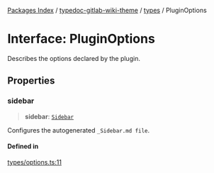 [Packages Index](../../../README.md) / [typedoc-gitlab-wiki-theme](../../README.md) / [types](../README.md) / PluginOptions

# Interface: PluginOptions

Describes the options declared by the plugin.

## Properties

### sidebar

> **sidebar**: [`Sidebar`](Sidebar.md)

Configures the autogenerated `_Sidebar.md file`.

#### Defined in

[types/options.ts:11](https://github.com/typedoc2md/typedoc-plugin-markdown/blob/352ce41370cee18034e72b7c2f3874bbfe56f96f/packages/typedoc-gitlab-wiki-theme/src/types/options.ts#L11)
